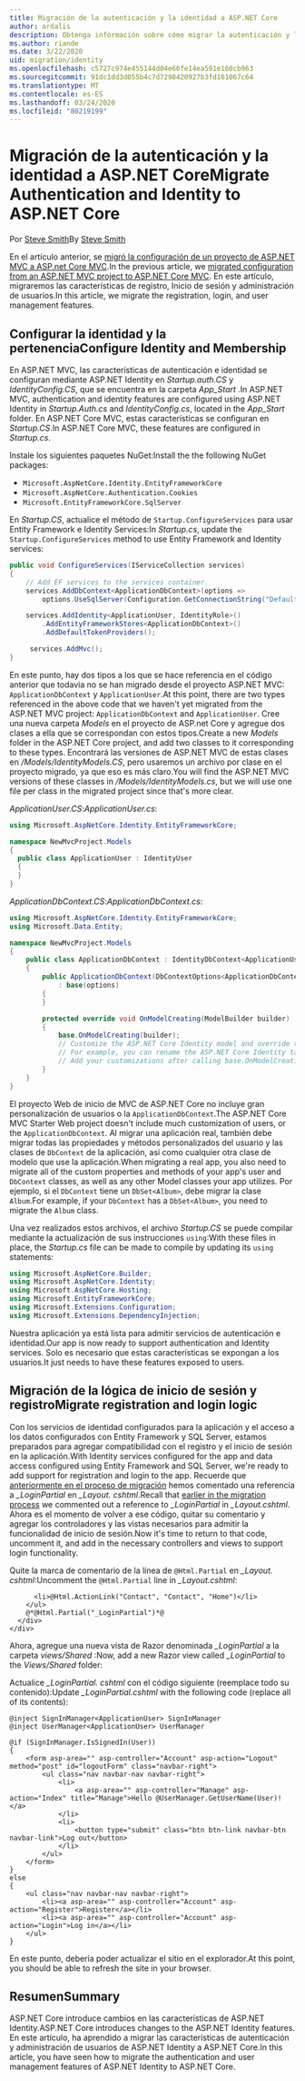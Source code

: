 ```yaml
---
title: Migración de la autenticación y la identidad a ASP.NET Core
author: ardalis
description: Obtenga información sobre cómo migrar la autenticación y la identidad de un proyecto de MVC de ASP.NET a un proyecto de MVC de ASP.NET Core.
ms.author: riande
ms.date: 3/22/2020
uid: migration/identity
ms.openlocfilehash: c5727c974e455144d04e66fe14ea591e160cb963
ms.sourcegitcommit: 91dc1dd3d055b4c7d7298420927b3fd161067c64
ms.translationtype: MT
ms.contentlocale: es-ES
ms.lasthandoff: 03/24/2020
ms.locfileid: "80219199"
---
```

# <a name="migrate-authentication-and-identity-to-aspnet-core"></a><span data-ttu-id="ed7f7-103">Migración de la autenticación y la identidad a ASP.NET Core</span><span class="sxs-lookup"><span data-stu-id="ed7f7-103">Migrate Authentication and Identity to ASP.NET Core</span></span>

<span data-ttu-id="ed7f7-104">Por [Steve Smith](https://ardalis.com/)</span><span class="sxs-lookup"><span data-stu-id="ed7f7-104">By [Steve Smith](https://ardalis.com/)</span></span>

<span data-ttu-id="ed7f7-105">En el artículo anterior, se [migró la configuración de un proyecto de ASP.NET MVC a ASP.net Core MVC](xref:migration/configuration).</span><span class="sxs-lookup"><span data-stu-id="ed7f7-105">In the previous article, we [migrated configuration from an ASP.NET MVC project to ASP.NET Core MVC](xref:migration/configuration).</span></span> <span data-ttu-id="ed7f7-106">En este artículo, migraremos las características de registro, Inicio de sesión y administración de usuarios.</span><span class="sxs-lookup"><span data-stu-id="ed7f7-106">In this article, we migrate the registration, login, and user management features.</span></span>

## <a name="configure-identity-and-membership"></a><span data-ttu-id="ed7f7-107">Configurar la identidad y la pertenencia</span><span class="sxs-lookup"><span data-stu-id="ed7f7-107">Configure Identity and Membership</span></span>

<span data-ttu-id="ed7f7-108">En ASP.NET MVC, las características de autenticación e identidad se configuran mediante ASP.NET Identity en *Startup.auth.CS* y *IdentityConfig.CS*, que se encuentra en la carpeta *App_Start* .</span><span class="sxs-lookup"><span data-stu-id="ed7f7-108">In ASP.NET MVC, authentication and identity features are configured using ASP.NET Identity in *Startup.Auth.cs* and *IdentityConfig.cs*, located in the *App_Start* folder.</span></span> <span data-ttu-id="ed7f7-109">En ASP.NET Core MVC, estas características se configuran en *Startup.CS*.</span><span class="sxs-lookup"><span data-stu-id="ed7f7-109">In ASP.NET Core MVC, these features are configured in *Startup.cs*.</span></span>

<span data-ttu-id="ed7f7-110">Instale los siguientes paquetes NuGet:</span><span class="sxs-lookup"><span data-stu-id="ed7f7-110">Install the the following NuGet packages:</span></span>

* `Microsoft.AspNetCore.Identity.EntityFrameworkCore`
* `Microsoft.AspNetCore.Authentication.Cookies`
* `Microsoft.EntityFrameworkCore.SqlServer`

<span data-ttu-id="ed7f7-111">En *Startup.CS*, actualice el método de `Startup.ConfigureServices` para usar Entity Framework e Identity Services:</span><span class="sxs-lookup"><span data-stu-id="ed7f7-111">In *Startup.cs*, update the `Startup.ConfigureServices` method to use Entity Framework and Identity services:</span></span>

```csharp
public void ConfigureServices(IServiceCollection services)
{
    // Add EF services to the services container.
    services.AddDbContext<ApplicationDbContext>(options =>
        options.UseSqlServer(Configuration.GetConnectionString("DefaultConnection")));

    services.AddIdentity<ApplicationUser, IdentityRole>()
        .AddEntityFrameworkStores<ApplicationDbContext>()
        .AddDefaultTokenProviders();

     services.AddMvc();
}
```

<span data-ttu-id="ed7f7-112">En este punto, hay dos tipos a los que se hace referencia en el código anterior que todavía no se han migrado desde el proyecto ASP.NET MVC: `ApplicationDbContext` y `ApplicationUser`.</span><span class="sxs-lookup"><span data-stu-id="ed7f7-112">At this point, there are two types referenced in the above code that we haven't yet migrated from the ASP.NET MVC project: `ApplicationDbContext` and `ApplicationUser`.</span></span> <span data-ttu-id="ed7f7-113">Cree una nueva carpeta *Models* en el proyecto de ASP.net Core y agregue dos clases a ella que se correspondan con estos tipos.</span><span class="sxs-lookup"><span data-stu-id="ed7f7-113">Create a new *Models* folder in the ASP.NET Core project, and add two classes to it corresponding to these types.</span></span> <span data-ttu-id="ed7f7-114">Encontrará las versiones de ASP.NET MVC de estas clases en */Models/IdentityModels.CS*, pero usaremos un archivo por clase en el proyecto migrado, ya que eso es más claro.</span><span class="sxs-lookup"><span data-stu-id="ed7f7-114">You will find the ASP.NET MVC versions of these classes in */Models/IdentityModels.cs*, but we will use one file per class in the migrated project since that's more clear.</span></span>

<span data-ttu-id="ed7f7-115">*ApplicationUser.CS*:</span><span class="sxs-lookup"><span data-stu-id="ed7f7-115">*ApplicationUser.cs*:</span></span>

```csharp
using Microsoft.AspNetCore.Identity.EntityFrameworkCore;

namespace NewMvcProject.Models
{
  public class ApplicationUser : IdentityUser
  {
  }
}
```

<span data-ttu-id="ed7f7-116">*ApplicationDbContext.CS*:</span><span class="sxs-lookup"><span data-stu-id="ed7f7-116">*ApplicationDbContext.cs*:</span></span>

```csharp
using Microsoft.AspNetCore.Identity.EntityFrameworkCore;
using Microsoft.Data.Entity;

namespace NewMvcProject.Models
{
    public class ApplicationDbContext : IdentityDbContext<ApplicationUser>
    {
        public ApplicationDbContext(DbContextOptions<ApplicationDbContext> options)
            : base(options)
        {
        }

        protected override void OnModelCreating(ModelBuilder builder)
        {
            base.OnModelCreating(builder);
            // Customize the ASP.NET Core Identity model and override the defaults if needed.
            // For example, you can rename the ASP.NET Core Identity table names and more.
            // Add your customizations after calling base.OnModelCreating(builder);
        }
    }
}
```

<span data-ttu-id="ed7f7-117">El proyecto Web de inicio de MVC de ASP.NET Core no incluye gran personalización de usuarios o la `ApplicationDbContext`.</span><span class="sxs-lookup"><span data-stu-id="ed7f7-117">The ASP.NET Core MVC Starter Web project doesn't include much customization of users, or the `ApplicationDbContext`.</span></span> <span data-ttu-id="ed7f7-118">Al migrar una aplicación real, también debe migrar todas las propiedades y métodos personalizados del usuario y las clases de `DbContext` de la aplicación, así como cualquier otra clase de modelo que use la aplicación.</span><span class="sxs-lookup"><span data-stu-id="ed7f7-118">When migrating a real app, you also need to migrate all of the custom properties and methods of your app's user and `DbContext` classes, as well as any other Model classes your app utilizes.</span></span> <span data-ttu-id="ed7f7-119">Por ejemplo, si el `DbContext` tiene un `DbSet<Album>`, debe migrar la clase `Album`.</span><span class="sxs-lookup"><span data-stu-id="ed7f7-119">For example, if your `DbContext` has a `DbSet<Album>`, you need to migrate the `Album` class.</span></span>

<span data-ttu-id="ed7f7-120">Una vez realizados estos archivos, el archivo *Startup.CS* se puede compilar mediante la actualización de sus instrucciones `using`:</span><span class="sxs-lookup"><span data-stu-id="ed7f7-120">With these files in place, the *Startup.cs* file can be made to compile by updating its `using` statements:</span></span>

```csharp
using Microsoft.AspNetCore.Builder;
using Microsoft.AspNetCore.Identity;
using Microsoft.AspNetCore.Hosting;
using Microsoft.EntityFrameworkCore;
using Microsoft.Extensions.Configuration;
using Microsoft.Extensions.DependencyInjection;
```

<span data-ttu-id="ed7f7-121">Nuestra aplicación ya está lista para admitir servicios de autenticación e identidad.</span><span class="sxs-lookup"><span data-stu-id="ed7f7-121">Our app is now ready to support authentication and Identity services.</span></span> <span data-ttu-id="ed7f7-122">Solo es necesario que estas características se expongan a los usuarios.</span><span class="sxs-lookup"><span data-stu-id="ed7f7-122">It just needs to have these features exposed to users.</span></span>

## <a name="migrate-registration-and-login-logic"></a><span data-ttu-id="ed7f7-123">Migración de la lógica de inicio de sesión y registro</span><span class="sxs-lookup"><span data-stu-id="ed7f7-123">Migrate registration and login logic</span></span>

<span data-ttu-id="ed7f7-124">Con los servicios de identidad configurados para la aplicación y el acceso a los datos configurados con Entity Framework y SQL Server, estamos preparados para agregar compatibilidad con el registro y el inicio de sesión en la aplicación.</span><span class="sxs-lookup"><span data-stu-id="ed7f7-124">With Identity services configured for the app and data access configured using Entity Framework and SQL Server, we're ready to add support for registration and login to the app.</span></span> <span data-ttu-id="ed7f7-125">Recuerde que [anteriormente en el proceso de migración](xref:migration/mvc#migrate-the-layout-file) hemos comentado una referencia a *_LoginPartial* en *_Layout. cshtml*.</span><span class="sxs-lookup"><span data-stu-id="ed7f7-125">Recall that [earlier in the migration process](xref:migration/mvc#migrate-the-layout-file) we commented out a reference to *_LoginPartial* in *_Layout.cshtml*.</span></span> <span data-ttu-id="ed7f7-126">Ahora es el momento de volver a ese código, quitar su comentario y agregar los controladores y las vistas necesarios para admitir la funcionalidad de inicio de sesión.</span><span class="sxs-lookup"><span data-stu-id="ed7f7-126">Now it's time to return to that code, uncomment it, and add in the necessary controllers and views to support login functionality.</span></span>

<span data-ttu-id="ed7f7-127">Quite la marca de comentario de la línea de `@Html.Partial` en *_Layout. cshtml*:</span><span class="sxs-lookup"><span data-stu-id="ed7f7-127">Uncomment the `@Html.Partial` line in *_Layout.cshtml*:</span></span>

```cshtml
      <li>@Html.ActionLink("Contact", "Contact", "Home")</li>
    </ul>
    @*@Html.Partial("_LoginPartial")*@
  </div>
</div>
```

<span data-ttu-id="ed7f7-128">Ahora, agregue una nueva vista de Razor denominada *_LoginPartial* a la carpeta *views/Shared* :</span><span class="sxs-lookup"><span data-stu-id="ed7f7-128">Now, add a new Razor view called *_LoginPartial* to the *Views/Shared* folder:</span></span>

<span data-ttu-id="ed7f7-129">Actualice *_LoginPartial. cshtml* con el código siguiente (reemplace todo su contenido):</span><span class="sxs-lookup"><span data-stu-id="ed7f7-129">Update *_LoginPartial.cshtml* with the following code (replace all of its contents):</span></span>

```cshtml
@inject SignInManager<ApplicationUser> SignInManager
@inject UserManager<ApplicationUser> UserManager

@if (SignInManager.IsSignedIn(User))
{
    <form asp-area="" asp-controller="Account" asp-action="Logout" method="post" id="logoutForm" class="navbar-right">
        <ul class="nav navbar-nav navbar-right">
            <li>
                <a asp-area="" asp-controller="Manage" asp-action="Index" title="Manage">Hello @UserManager.GetUserName(User)!</a>
            </li>
            <li>
                <button type="submit" class="btn btn-link navbar-btn navbar-link">Log out</button>
            </li>
        </ul>
    </form>
}
else
{
    <ul class="nav navbar-nav navbar-right">
        <li><a asp-area="" asp-controller="Account" asp-action="Register">Register</a></li>
        <li><a asp-area="" asp-controller="Account" asp-action="Login">Log in</a></li>
    </ul>
}
```

<span data-ttu-id="ed7f7-130">En este punto, debería poder actualizar el sitio en el explorador.</span><span class="sxs-lookup"><span data-stu-id="ed7f7-130">At this point, you should be able to refresh the site in your browser.</span></span>

## <a name="summary"></a><span data-ttu-id="ed7f7-131">Resumen</span><span class="sxs-lookup"><span data-stu-id="ed7f7-131">Summary</span></span>

<span data-ttu-id="ed7f7-132">ASP.NET Core introduce cambios en las características de ASP.NET Identity.</span><span class="sxs-lookup"><span data-stu-id="ed7f7-132">ASP.NET Core introduces changes to the ASP.NET Identity features.</span></span> <span data-ttu-id="ed7f7-133">En este artículo, ha aprendido a migrar las características de autenticación y administración de usuarios de ASP.NET Identity a ASP.NET Core.</span><span class="sxs-lookup"><span data-stu-id="ed7f7-133">In this article, you have seen how to migrate the authentication and user management features of ASP.NET Identity to ASP.NET Core.</span></span>
